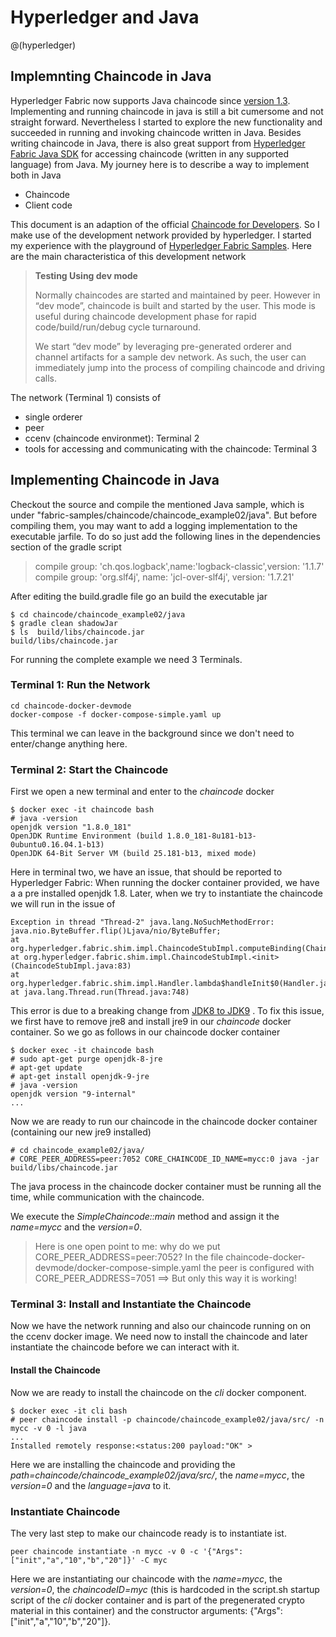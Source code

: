 # Hyperledger and Java
@(hyperledger)
## Implemnting Chaincode in Java
Hyperledger Fabric now supports Java chaincode since [version 1.3](https://jira.hyperledger.org/browse/FAB-8063).  Implementing and running chaincode in java is still a bit cumersome and not straight forward. Nevertheless I started to explore the new functionality and succeeded in running and invoking chaincode written in Java.
Besides writing chaincode in Java, there is also great support from [Hyperledger Fabric Java SDK](https://github.com/hyperledger/fabric-sdk-java) for accessing chaincode (written in any supported language) from Java.
My journey here is to describe a way to implement both in Java
- Chaincode
- Client code

This document is an adaption of the official [Chaincode for Developers](https://hyperledger-fabric.readthedocs.io/en/release-1.3/chaincode4ade.html).  So I make use of the development network provided by hyperledger. I started my experience with the playground of [Hyperledger Fabric Samples](https://github.com/hyperledger/fabric-samples). Here are the main characteristica of this development network

> **Testing Using dev mode**
>
> Normally chaincodes are started and maintained by peer. However in
> “dev mode”, chaincode is built and started by the user. This mode is
> useful during chaincode development phase for rapid
> code/build/run/debug cycle turnaround.
>
> We start “dev mode” by leveraging pre-generated orderer and channel
> artifacts for a sample dev network. As such, the user can immediately
> jump into the process of compiling chaincode and driving calls.

The network (Terminal 1) consists of
- single orderer
- peer
- ccenv (chaincode environmet): Terminal 2
- tools for accessing and communicating with the chaincode: Terminal 3

## Implementing Chaincode in Java
Checkout the source and compile the mentioned Java sample, which is under "fabric-samples/chaincode/chaincode_example02/java".
But before compiling them, you may want to add a logging implementation to the executable jarfile. To do so just add the following lines in the dependencies section of the gradle script

> compile group: 'ch.qos.logback',name:'logback-classic',version: '1.1.7'
> compile group: 'org.slf4j', name: 'jcl-over-slf4j', version: '1.7.21'

After editing the build.gradle file go an build the executable jar

    $ cd chaincode/chaincode_example02/java
    $ gradle clean shadowJar
    $ ls  build/libs/chaincode.jar
    build/libs/chaincode.jar



For running the complete example we need 3 Terminals.
### Terminal 1: Run the Network

    cd chaincode-docker-devmode
    docker-compose -f docker-compose-simple.yaml up

This terminal we can leave in the background since we don't need to enter/change anything here.
### Terminal 2: Start the Chaincode
First we open a new terminal and enter to the *chaincode* docker

    $ docker exec -it chaincode bash
    # java -version
    openjdk version "1.8.0_181"
    OpenJDK Runtime Environment (build 1.8.0_181-8u181-b13-0ubuntu0.16.04.1-b13)
    OpenJDK 64-Bit Server VM (build 25.181-b13, mixed mode)


Here in terminal two, we have an issue, that should be reported to Hyperledger Fabric: When running the docker container provided, we have a a pre installed openjdk 1.8.
Later, when we try to instantiate the chaincode we will run in the issue of

    Exception in thread "Thread-2" java.lang.NoSuchMethodError: java.nio.ByteBuffer.flip()Ljava/nio/ByteBuffer;
	at org.hyperledger.fabric.shim.impl.ChaincodeStubImpl.computeBinding(ChaincodeStubImpl.java:97)
	at org.hyperledger.fabric.shim.impl.ChaincodeStubImpl.<init>(ChaincodeStubImpl.java:83)
	at org.hyperledger.fabric.shim.impl.Handler.lambda$handleInit$0(Handler.java:248)
	at java.lang.Thread.run(Thread.java:748)

This error is due to a breaking change from [JDK8 to JDK9](https://github.com/plasma-umass/doppio/issues/497) .
To fix this issue, we first have to remove jre8 and install jre9 in our *chaincode* docker container. So we go as follows in our  chaincode docker container

    $ docker exec -it chaincode bash
    # sudo apt-get purge openjdk-8-jre
    # apt-get update
    # apt-get install openjdk-9-jre
    # java -version
    openjdk version "9-internal"
    ...

Now we are ready to run our chaincode in the chaincode docker container (containing our new jre9 installed)

    # cd chaincode_example02/java/
    # CORE_PEER_ADDRESS=peer:7052 CORE_CHAINCODE_ID_NAME=mycc:0 java -jar  build/libs/chaincode.jar

The java process in the chaincode docker container must be running all the time, while communication with the chaincode.

We execute the *SimpleChaincode::main* method and assign it the *name=mycc* and the *version=0*.

> Here is one open point to me:
> why do we put CORE_PEER_ADDRESS=peer:7052?
> In the file chaincode-docker-devmode/docker-compose-simple.yaml
> the peer is configured with CORE_PEER_ADDRESS=7051
> ==> But only this way it is working!




### Terminal 3: Install and Instantiate the Chaincode
Now we have the network running and also our chaincode running on on the ccenv docker image.
We need now to  install the chaincode and later instantiate the chaincode before we can interact with it.
#### Install the Chaincode
Now we are ready to install the chaincode on the *cli* docker component.

    $ docker exec -it cli bash
    # peer chaincode install -p chaincode/chaincode_example02/java/src/ -n mycc -v 0 -l java
    ...
    Installed remotely response:<status:200 payload:"OK" >

Here we are installing the chaincode and providing the *path=chaincode/chaincode_example02/java/src/*, the *name=mycc*, the *version=0* and the *language=java* to it.

### Instantiate Chaincode
The very last step to make our chaincode ready is to instantiate ist.

    peer chaincode instantiate -n mycc -v 0 -c '{"Args":["init","a","10","b","20"]}' -C myc

Here we are instantiating our chaincode with the *name=mycc*, the *version=0*, the *chaincodeID=myc* (this is hardcoded in the script.sh startup script of the *cli* docker container and is part of the pregenerated crypto material in this container) and the constructor arguments: {"Args":["init","a","10","b","20"]}.








